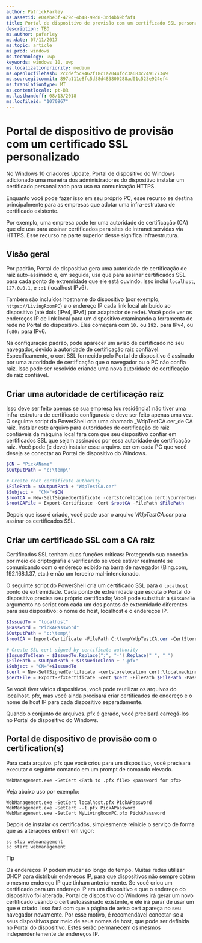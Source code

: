 ```yaml
---
author: PatrickFarley
ms.assetid: e04ebe3f-479c-4b48-99d8-3dd4bb9bfaf4
title: Portal de dispositivo de provisão com um certificado SSL personalizado
description: TBD
ms.author: pafarley
ms.date: 07/11/2017
ms.topic: article
ms.prod: windows
ms.technology: uwp
keywords: windows 10, uwp
ms.localizationpriority: medium
ms.openlocfilehash: 2ccdef5c9462f18c1a7044fcc3a683c749177349
ms.sourcegitcommit: 897a111e8fc5d38d483800288ad01c523e924ef4
ms.translationtype: MT
ms.contentlocale: pt-BR
ms.lasthandoff: 08/13/2018
ms.locfileid: "1070867"
---
```

# <a name="provision-device-portal-with-a-custom-ssl-certificate"></a>Portal de dispositivo de provisão com um certificado SSL personalizado
No Windows 10 criadores Update, Portal de dispositivo do Windows adicionado uma maneira dos administradores do dispositivo instalar um certificado personalizado para uso na comunicação HTTPS. 

Enquanto você pode fazer isso em seu próprio PC, esse recurso se destina principalmente para as empresas que adotar uma infra-estrutura de certificado existente.  

Por exemplo, uma empresa pode ter uma autoridade de certificação (CA) que ele usa para assinar certificados para sites de intranet servidas via HTTPS. Esse recurso na parte superior desse significa infraestrutura. 

## <a name="overview"></a>Visão geral
Por padrão, Portal de dispositivo gera uma autoridade de certificação de raiz auto-assinado e, em seguida, usa que para assinar certificados SSL para cada ponto de extremidade que ele está ouvindo. Isso inclui `localhost`, `127.0.0.1`, e `::1` (localhost IPv6).

Também são incluídos hostname do dispositivo (por exemplo, `https://LivingRoomPC`) e o endereço IP cada link local atribuído ao dispositivo (até dois [IPv4, IPv6] por adaptador de rede). Você pode ver os endereços IP de link local para um dispositivo examinando a ferramenta de rede no Portal do dispositivo. Eles começará com `10.` ou `192.` para IPv4, ou `fe80:` para IPv6. 

Na configuração padrão, pode aparecer um aviso de certificado no seu navegador, devido à autoridade de certificação raiz confiável. Especificamente, o cert SSL fornecido pelo Portal de dispositivo é assinado por uma autoridade de certificação que o navegador ou o PC não confia raiz. Isso pode ser resolvido criando uma nova autoridade de certificação de raiz confiável.

## <a name="create-a-root-ca"></a>Criar uma autoridade de certificação raiz

Isso deve ser feito apenas se sua empresa (ou residência) não tiver uma infra-estrutura de certificado configurada e deve ser feito apenas uma vez. O seguinte script do PowerShell cria uma chamada _WdpTestCA.cer_de CA raiz. Instalar este arquivo para autoridades de certificação de raiz confiáveis da máquina local fará com que seu dispositivo confiar em certificados SSL que sejam assinados por essa autoridade de certificação raiz. Você pode (e deve) instalar esse arquivo. cer em cada PC que você deseja se conectar ao Portal de dispositivo do Windows.  

```PowerShell
$CN = "PickAName"
$OutputPath = "c:\temp\"

# Create root certificate authority
$FilePath = $OutputPath + "WdpTestCA.cer"
$Subject =  "CN="+$CN
$rootCA = New-SelfSignedCertificate -certstorelocation cert:\currentuser\my -Subject $Subject -HashAlgorithm "SHA512" -KeyUsage CertSign,CRLSign
$rootCAFile = Export-Certificate -Cert $rootCA -FilePath $FilePath
```

Depois que isso é criado, você pode usar o arquivo _WdpTestCA.cer_ para assinar os certificados SSL. 

## <a name="create-an-ssl-certificate-with-the-root-ca"></a>Criar um certificado SSL com a CA raiz

Certificados SSL tenham duas funções críticas: Protegendo sua conexão por meio de criptografia e verificando se você estiver realmente se comunicando com o endereço exibido na barra de navegador (Bing.com, 192.168.1.37, etc.) e não um terceiro mal-intencionado.

O seguinte script do PowerShell cria um certificado SSL para o `localhost` ponto de extremidade. Cada ponto de extremidade que escuta o Portal do dispositivo precisa seu próprio certificado; Você pode substituir a `$IssuedTo` argumento no script com cada um dos pontos de extremidade diferentes para seu dispositivo: o nome do host, localhost e o endereços IP.

```PowerShell
$IssuedTo = "localhost"
$Password = "PickAPassword"
$OutputPath = "c:\temp\"
$rootCA = Import-Certificate -FilePath C:\temp\WdpTestCA.cer -CertStoreLocation Cert:\CurrentUser\My\

# Create SSL cert signed by certificate authority
$IssuedToClean = $IssuedTo.Replace(":", "-").Replace(" ", "_")
$FilePath = $OutputPath + $IssuedToClean + ".pfx"
$Subject = "CN="+$IssuedTo
$cert = New-SelfSignedCertificate -certstorelocation cert:\localmachine\my -Subject $Subject -DnsName $IssuedTo -Signer $rootCA -HashAlgorithm "SHA512"
$certFile = Export-PfxCertificate -cert $cert -FilePath $FilePath -Password (ConvertTo-SecureString -String $Password -Force -AsPlainText)
```

Se você tiver vários dispositivos, você pode reutilizar os arquivos do localhost. pfx, mas você ainda precisará criar certificados de endereço e o nome de host IP para cada dispositivo separadamente.

Quando o conjunto de arquivos. pfx é gerado, você precisará carregá-los no Portal de dispositivo do Windows. 

## <a name="provision-device-portal-with-the-certifications"></a>Portal de dispositivo de provisão com o certification(s)

Para cada arquivo. pfx que você criou para um dispositivo, você precisará executar o seguinte comando em um prompt de comando elevado.

```
WebManagement.exe -SetCert <Path to .pfx file> <password for pfx> 
```

Veja abaixo uso por exemplo:
```
WebManagement.exe -SetCert localhost.pfx PickAPassword
WebManagement.exe -SetCert --1.pfx PickAPassword
WebManagement.exe -SetCert MyLivingRoomPC.pfx PickAPassword
```

Depois de instalar os certificados, simplesmente reinicie o serviço de forma que as alterações entrem em vigor:

```
sc stop webmanagement
sc start webmanagement
```

> [!TIP]
> Os endereços IP podem mudar ao longo do tempo.
Muitas redes utilizar DHCP para distribuir endereços IP, para que dispositivos não sempre obtém o mesmo endereço IP que tinham anteriormente. Se você criou um certificado para um endereço IP em um dispositivo e que o endereço do dispositivo foi alterada, Portal de dispositivo do Windows irá gerar um novo certificado usando o cert autoassinado existente, e ele irá parar de usar um que é criado. Isso fará com que a página de aviso cert apareça no seu navegador novamente. Por esse motivo, é recomendável conectar-se a seus dispositivos por meio de seus nomes de host, que pode ser definida no Portal do dispositivo. Estes serão permanecem os mesmos independentemente de endereços IP.
